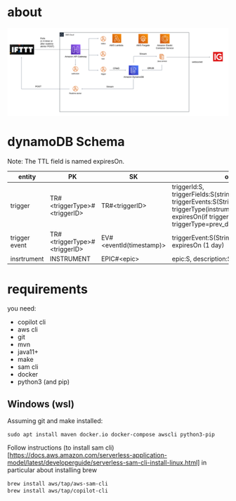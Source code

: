 
# about
![architecture](./doc/architecture.png)
# dynamoDB Schema

Note: The TTL field is named expiresOn.

| entity | PK | SK | other fields
|---|---|---|---
|trigger|TR#\<triggerType\>#\<triggerID\>|TR#\<triggerID\>|triggerId:S, <br> triggerFields:S(stringifiedJson), <br> triggerEvents:S(StringifiedJson), <br> triggerType(instrument_price\|prev_day_change), <br> expiresOn(if trigger deleted: only for triggerType=prev_day_change)
|trigger event|TR#<triggerType\>#\<triggerID\>|EV#\<eventId(timestamp)\>|triggerEvent:S(StringifiedJson),<br> expiresOn (1 day)
|insrtrument|INSTRUMENT|EPIC#\<epic\>|epic:S, description:S, symbol:S

# requirements
you need:
- copilot cli
- aws cli
- git
- mvn
- java11+
- make
- sam cli
- docker
- python3 (and pip)

## Windows (wsl)
Assuming git and make installed:

```
sudo apt install maven docker.io docker-compose awscli python3-pip
```
Follow instructions (to install sam cli)[https://docs.aws.amazon.com/serverless-application-model/latest/developerguide/serverless-sam-cli-install-linux.html] in particular about installing brew

```
brew install aws/tap/aws-sam-cli
brew install aws/tap/copilot-cli
```